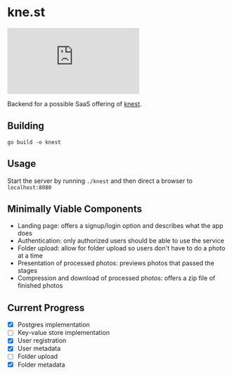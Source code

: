 # kne.st
[![Go Report Card](https://goreportcard.com/badge/github.com/adcrn/kne.st)](https://goreportcard.com/report/github.com/adcrn/kne.st)

Backend for a possible SaaS offering of [knest](https://github.com/adcrn/knest).

## Building
`go build -o knest`

## Usage
Start the server by running `./knest` and then direct a browser to
`localhost:8080`

## Minimally Viable Components
+ Landing page: offers a signup/login option and describes what the app
  does
+ Authentication: only authorized users should be able to use the service
+ Folder upload: allow for folder upload so users don't have to do a photo at a
  time
+ Presentation of processed photos: previews photos that passed the stages
+ Compression and download of processed photos: offers a zip file of finished
  photos

## Current Progress
- [x] Postgres implementation
- [ ] Key-value store implementation
- [x] User registration
- [x] User metadata
- [ ] Folder upload
- [x] Folder metadata
